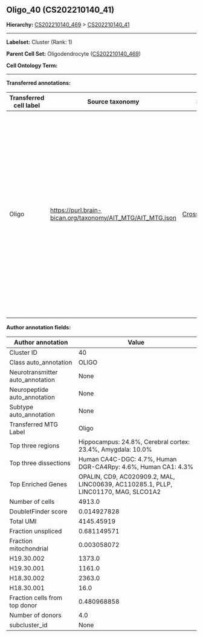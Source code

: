 ## Oligo_40 (CS202210140_41)
<b>Hierarchy: </b>
[CS202210140_469](https://purl.brain-bican.org/taxonomy/CS202210140#CS202210140_469) >
[CS202210140_41](https://purl.brain-bican.org/taxonomy/CS202210140#CS202210140_41)

---


**Labelset:** Cluster (Rank: 1)

**Parent Cell Set:** Oligodendrocyte ([CS202210140_469](https://purl.brain-bican.org/taxonomy/CS202210140#CS202210140_469))



**Cell Ontology Term:** 

[MARKER GENES.]: #


---

[TRANSFERRED ANNOTATIONS.]: #


**Transferred annotations:**

| Transferred cell label | Source taxonomy | Source node accession | Algorithm name | Comment |
|------------------------|-----------------|-----------------------|----------------|---------|
|Oligo|https://purl.brain-bican.org/taxonomy/AIT_MTG/AIT_MTG.json|[CrossArea_subclass:491edde6ce](https://purl.brain-bican.org/taxonomy/AIT_MTG#CrossArea_subclass_491edde6ce)||We performed PCA (50 components) on our full dataset, trained a random forest classifier (scikit-learn, class_ weight=‘balanced’, max_depth=50) on the MTG labels, and then predicted labels for all cells. We labeled each cluster with the mode of its constituent cells if two conditions were met: more than 0.8 of predicted labels matched the mode, and the mean probability of these pre- dictions was greater than 0.8.|

[AUTHOR ANNOTATION FIELDS.]: #


**Author annotation fields:**

| Author annotation | Value |
|-------------------|-------|
|Cluster ID|40|
|Class auto_annotation|OLIGO|
|Neurotransmitter auto_annotation|None|
|Neuropeptide auto_annotation|None|
|Subtype auto_annotation|None|
|Transferred MTG Label|Oligo|
|Top three regions|Hippocampus: 24.8%, Cerebral cortex: 23.4%, Amygdala: 10.0%|
|Top three dissections|Human CA4C-DGC: 4.7%, Human DGR-CA4Rpy: 4.6%, Human CA1: 4.3%|
|Top Enriched Genes|OPALIN, CD9, AC020909.2, MAL, LINC00639, AC110285.1, PLLP, LINC01170, MAG, SLCO1A2|
|Number of cells|4913.0|
|DoubletFinder score|0.014927828|
|Total UMI|4145.45919|
|Fraction unspliced|0.681149571|
|Fraction mitochondrial|0.003058072|
|H19.30.002|1373.0|
|H19.30.001|1161.0|
|H18.30.002|2363.0|
|H18.30.001|16.0|
|Fraction cells from top donor|0.480968858|
|Number of donors|4.0|
|subcluster_id|None|
